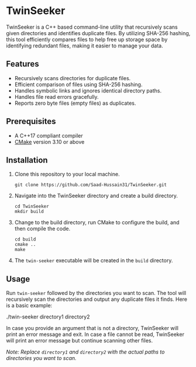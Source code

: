 # TwinSeeker

TwinSeeker is a C++ based command-line utility that recursively scans given directories and identifies duplicate files. By utilizing SHA-256 hashing, this tool efficiently compares files to help free up storage space by identifying redundant files, making it easier to manage your data.

## Features

- Recursively scans directories for duplicate files.
- Efficient comparison of files using SHA-256 hashing.
- Handles symbolic links and ignores identical directory paths.
- Handles file read errors gracefully.
- Reports zero byte files (empty files) as duplicates.

## Prerequisites

- A C++17 compliant compiler
- [CMake](https://cmake.org/) version 3.10 or above

## Installation

1. Clone this repository to your local machine.

    ```
    git clone https://github.com/Saad-Hussain31/TwinSeeker.git
    ```

2. Navigate into the TwinSeeker directory and create a build directory.

    ```
    cd TwinSeeker
    mkdir build
    ```

3. Change to the build directory, run CMake to configure the build, and then compile the code.

    ```
    cd build
    cmake ..
    make
    ```

4. The `twin-seeker` executable will be created in the `build` directory.

## Usage

Run `twin-seeker` followed by the directories you want to scan. The tool will recursively scan the directories and output any duplicate files it finds. Here is a basic example:

./twin-seeker directory1 directory2


In case you provide an argument that is not a directory, TwinSeeker will print an error message and exit. In case a file cannot be read, TwinSeeker will print an error message but continue scanning other files.

_Note: Replace `directory1` and `directory2` with the actual paths to directories you want to scan._


